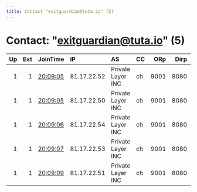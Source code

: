 ```yaml
---
title: Contact "exitguardian@tuta.io" (5)
---
```


# Contact: "exitguardian@tuta.io" (5)

|   Up |   Ext | JoinTime                                                                                            | IP          | AS                | CC   |   ORp |   Dirp | OS    | Version   | Nickname   |   eFamMembers |
|-----:|------:|:----------------------------------------------------------------------------------------------------|:------------|:------------------|:-----|------:|-------:|:------|:----------|:-----------|--------------:|
|    1 |     1 | [20:09:05](https://metrics.torproject.org/rs.html#details/28CC8BBD4AE240B94EAD2A7D8CE8D23DE40D21C7) | 81.17.22.52 | Private Layer INC | ch   |  9001 |   8080 | Linux | 0.4.5.9   | node3      |             5 |
|    1 |     1 | [20:09:05](https://metrics.torproject.org/rs.html#details/5ABFCC8BCC6EF5001AD12DCEBD7CA87DBE263FCD) | 81.17.22.50 | Private Layer INC | ch   |  9001 |   8080 | Linux | 0.4.5.9   | node1      |             5 |
|    1 |     1 | [20:09:06](https://metrics.torproject.org/rs.html#details/2742756A2AEAA535DFA0A656874A8FD7BC68D80E) | 81.17.22.54 | Private Layer INC | ch   |  9001 |   8080 | Linux | 0.4.5.9   | node5      |             5 |
|    1 |     1 | [20:09:07](https://metrics.torproject.org/rs.html#details/2669C8CFF8EF4C038E32428B42D5F827E5B8A2AE) | 81.17.22.53 | Private Layer INC | ch   |  9001 |   8080 | Linux | 0.4.5.9   | node4      |             5 |
|    1 |     1 | [20:09:09](https://metrics.torproject.org/rs.html#details/B5A1275B22F313F7910913FD99140083249E5AED) | 81.17.22.51 | Private Layer INC | ch   |  9001 |   8080 | Linux | 0.4.5.9   | node2      |             5 |
